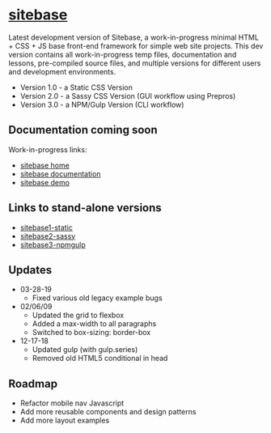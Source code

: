 # [sitebase](https://kccnma.github.io/sitebase/ "Sitebase Demo")

Latest development version of Sitebase, a work-in-progress minimal HTML + CSS + JS base front-end framework for simple web site projects. This dev version contains all work-in-progress temp files, documentation and lessons, pre-compiled source files, and multiple versions for different users and development environments.

- Version 1.0 - a Static CSS Version
- Version 2.0 - a Sassy CSS Version (GUI workflow using Prepros)
- Version 3.0 - a NPM/Gulp Version (CLI workflow)

## Documentation coming soon

Work-in-progress links:

- [sitebase home](https://kccnma.github.io/sitebase/ "Sitebase Home")
- [sitebase documentation](https://kccnma.github.io/sitebase/documentation.html "Sitebase Docs (incomplete)")
- [sitebase demo](https://kccnma.github.io/sitebase/versions/sitebase1/ "Sitebase Home")

## Links to stand-alone versions

- [sitebase1-static](https://github.com/kccnma/sitebase1-static)
- [sitebase2-sassy](https://github.com/kccnma/sitebase2-sassy)
- [sitebase3-npmgulp](https://github.com/kccnma/sitebase3-npmgulp)

## Updates

- 03-28-19
  - Fixed various old legacy example bugs
- 02/06/09
  - Updated the grid to flexbox
  - Added a max-width to all paragraphs
  - Switched to box-sizing: border-box
- 12-17-18
  - Updated gulp (with gulp.series)
  - Removed old HTML5 conditional in head

## Roadmap

- Refactor mobile nav Javascript
- Add more reusable components and design patterns
- Add more layout examples
